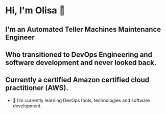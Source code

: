 # Hi, I'm Olisa 👋

## I'm an Automated Teller Machines Maintenance Engineer 
## Who transitioned to DevOps Engineering and software development and never looked back.
## Currently a certified Amazon certified cloud practitioner (AWS).

- 🌱 I’m currently learning DevOps tools, technologies and software development.
<!--

Here are some ideas to get you started:

- 🔭 I’m currently working on ...
- 🌱 I’m currently learning DevOps tools and technologies
- 👯 I’m looking to collaborate on ...
- 🤔 I’m looking for help with ...
- 💬 Ask me about ...
- 📫 How to reach me: ...
- 😄 Pronouns: ...
- ⚡ Fun fact: ...
-->
